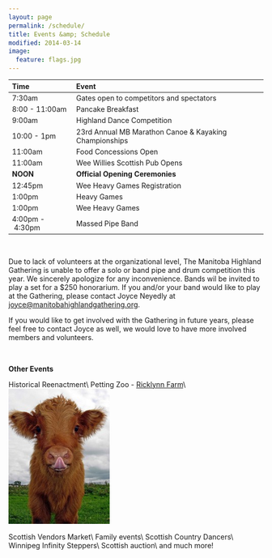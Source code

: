 ```yaml
---
layout: page
permalink: /schedule/
title: Events &amp; Schedule
modified: 2014-03-14
image:
  feature: flags.jpg
---
```


| Time | Event |
|:----------|:--------|
| 7:30am | Gates open to competitors and spectators |
| 8:00&nbsp;-&nbsp;11:00am | Pancake Breakfast |
| 9:00am | Highland Dance Competition |
| 10:00&nbsp;-&nbsp;1pm | 23rd Annual MB Marathon Canoe & Kayaking Championships |
| 11:00am | Food Concessions Open |
| 11:00am | Wee Willies Scottish Pub Opens |
| **NOON** | **Official Opening Ceremonies** |
| 12:45pm | Wee Heavy Games Registration |
| 1:00pm | Heavy Games |
| 1:00pm | Wee Heavy Games |
| 4:00pm&nbsp;-&nbsp;4:30pm | Massed Pipe Band |

&nbsp;

Due to lack of volunteers at the organizational level, The Manitoba Highland Gathering is unable to offer a solo or band pipe and drum competition this year.  We sincerely apologize for any inconvenience.  Bands wil be invited to play a set for a $250 honorarium.  If you and/or your band would like to play at the Gathering, please contact Joyce Neyedly at joyce@manitobahighlandgathering.org.

If you would like to get involved with the Gathering in future years, please feel free to contact Joyce as well, we would love to have more involved members and volunteers.

&nbsp;

<div class="pagination" markdown="1">

**Other Events**

Historical Reenactment\\
Petting Zoo - <a href="http://www.ricklynfarm.com">Ricklynn Farm</a>\\
<a href="http://www.ricklynfarm.com">![Alt Cure Highland Coo](/images/cute-highland-cow.jpg)</a>

Scottish Vendors Market\\
Family events\\
Scottish Country Dancers\\
Winnipeg Infinity Steppers\\
Scottish auction\\
and much more!
</div>
